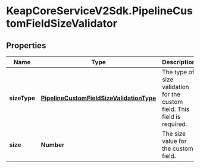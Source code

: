 # KeapCoreServiceV2Sdk.PipelineCustomFieldSizeValidator

## Properties

Name | Type | Description | Notes
------------ | ------------- | ------------- | -------------
**sizeType** | [**PipelineCustomFieldSizeValidationType**](PipelineCustomFieldSizeValidationType.md) | The type of size validation for the custom field. This field is required. | 
**size** | **Number** | The size value for the custom field. | 


